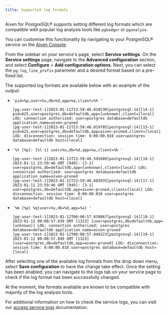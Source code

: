 ```yaml
---
title: Supported log formats
---
```


Aiven for PostgreSQL® supports setting different log formats which are
compatible with popular log analysis tools like `pgbadger` or
`pganalyze`.

You can customise this functionality by navigating to your PostgreSQL®
service on the [Aiven Console](https://console.aiven.io/).

From the sidebar on your service\'s page, select **Service settings**.
On the **Service settings** page, navigate to the **Advanced
configuration** section, and select **Configure** \> **Add configuration
options**. Next, you can select the `pg.log_line_prefix` parameter and a
desired format based on a pre-fixed list.

The supported log formats are available below with an example of the
output:

-   `'pid=%p,user=%u,db=%d,app=%a,client=%h '`

    ``` 
    [pg-user-test-1]2023-01-11T23:58:46.010530[postgresql-14][14-1] pid=625,user=postgres,db=defaultdb,app=[unknown],client=[local] LOG: connection authorized: user=postgres database=defaultdb application_name=aiven-pruned
    [pg-user-test-1]2023-01-11T23:58:46.019705[postgresql-14][15-1] pid=625,user=postgres,db=defaultdb,app=aiven-pruned,client=[local] LOG: disconnection: session time: 0:00:00.010 user=postgres database=defaultdb host=[local]
    ```

-   `'%t [%p]: [%l-1] user=%u,db=%d,app=%a,client=%h '`

    ``` 
    [pg-user-test-1]2023-01-11T23:59:46.592609[postgresql-14][16-1] 2023-01-11 23:59:46 GMT [949]: [2-1] user=postgres,db=defaultdb,app=[unknown],client=[local] LOG: connection authorized: user=postgres database=defaultdb application_name=aiven-pruned
    [pg-user-test-1]2023-01-11T23:59:46.602035[postgresql-14][17-1] 2023-01-11 23:59:46 GMT [949]: [3-1] user=postgres,db=defaultdb,app=aiven-pruned,client=[local] LOG: disconnection: session time: 0:00:00.010 user=postgres database=defaultdb host=[local]
    ```

-   `'%m [%p] %q[user=%u,db=%d,app=%a] '`

    ``` 
    [pg-user-test-1]2023-01-12T00:00:57.839867[postgresql-14][18-1] 2023-01-12 00:00:57.839 GMT [1323] [user=postgres,db=defaultdb,app=[unknown]] LOG: connection authorized: user=postgres database=defaultdb application_name=aiven-pruned
    [pg-user-test-1]2023-01-12T00:00:57.849223[postgresql-14][19-1] 2023-01-12 00:00:57.849 GMT [1323] [user=postgres,db=defaultdb,app=aiven-pruned] LOG: disconnection: session time: 0:00:00.010 user=postgres database=defaultdb host=[local]
    ```

After selecting one of the available log formats from the drop down
menu, select **Save configuration** to have the change take effect. Once
the setting has been enabled, you can navigate to the logs tab on your
service page to check if the log format has been successfully changed.

At the moment, the formats available are known to be compatible with
majority of the log analysis tools.

For additional information on how to check the service logs, you can
visit our
[access service logs](/docs/platform/howto/access-service-logs) documentation.
